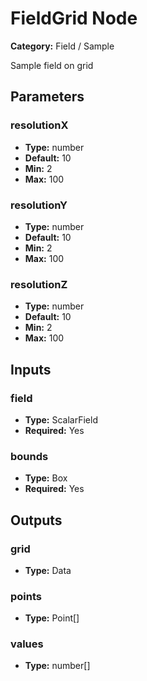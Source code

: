 
# FieldGrid Node

**Category:** Field / Sample

Sample field on grid

## Parameters


### resolutionX
- **Type:** number
- **Default:** 10
- **Min:** 2
- **Max:** 100



### resolutionY
- **Type:** number
- **Default:** 10
- **Min:** 2
- **Max:** 100



### resolutionZ
- **Type:** number
- **Default:** 10
- **Min:** 2
- **Max:** 100



## Inputs


### field
- **Type:** ScalarField
- **Required:** Yes



### bounds
- **Type:** Box
- **Required:** Yes



## Outputs


### grid
- **Type:** Data



### points
- **Type:** Point[]



### values
- **Type:** number[]




